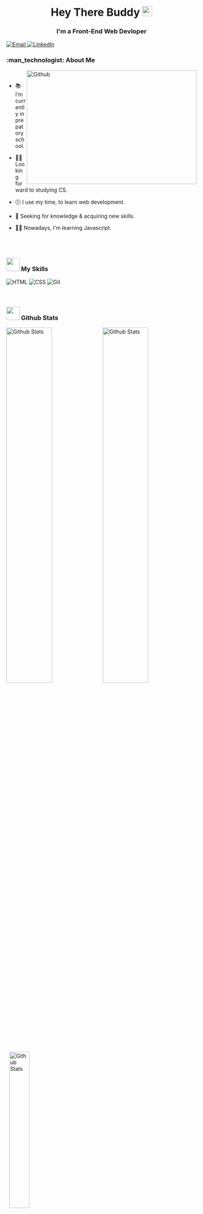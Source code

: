 <h1 align="center">Hey There Buddy <img src="https://media.giphy.com/media/hvRJCLFzcasrR4ia7z/giphy.gif" width="26" /></h1>
<h3 align="center">I'm a Front-End Web Devloper</h3>



  <a href="mailto:ziad.h.ramadona@gmail.com">
    <img src="https://img.shields.io/badge/Email-b23121?logo=gmail&logoColor=white&style=for-the-badge" alt="Email" />
  </a>
  <a href="https://www.linkedin.com/in/ziad-hossam-78662524b/">
    <img src="https://img.shields.io/badge/LinkedIn-0a66c2?logo=linkedin&logoColor=white&style=for-the-badge" alt="LinkedIn" />
  </a>
</div>


<h3>
  :man_technologist: 
  About Me
</h3>

<img width="450" height="300" align="right" alt="Github" src="https://github.githubassets.com/images/modules/profile/profile-first-issue-dark.svg" />&nbsp;

- :books: I’m currently in prepatory school.

- :man_student: Looking forward to studying CS.

- :clock7: I use  my  time, to  learn web development.

- :telescope: Seeking for knowledge & acquiring new skills.

- :man_teacher: Nowadays, I'm learning Javascript.

<br />
<br />

<h3>
  <img src="https://media2.giphy.com/media/QssGEmpkyEOhBCb7e1/giphy.gif?cid=ecf05e47a0n3gi1bfqntqmob8g9aid1oyj2wr3ds3mg700bl&rid=giphy.gif" width="35">
  My Skills
</h3>

<div>
    <img src="https://img.shields.io/badge/-Html-333?logo=html5&style=for-the-badge" alt="HTML" />
    <img src="https://img.shields.io/badge/-Css-333?logo=css3&style=for-the-badge&logoColor=blue" alt="CSS" />
    <img src="https://img.shields.io/badge/-Git-333?logo=git&style=for-the-badge" alt="Git" />
</div>

<br />
<br />

<h3>
  <img src="https://i.pinimg.com/originals/65/c4/f4/65c4f452571be1261e9c623f7da488ac.gif" width="35"> 
  Github Stats
</h3>

<img alt="Github Stats" src="https://github-readme-stats.vercel.app/api?username=ZiadHosssam&show_icons=true&bg_color=282a36&text_color=b69cd1&hide_border=true&title_color=25b2ff" width="49%" />&nbsp;
<img alt="Github Stats" src="https://streak-stats.demolab.com?user=ZiadHosssam&theme/=dracula&hide_border=true" width="49%" />&nbsp;
<img alt="Github Stats" src="http://github-profile-summary-cards.vercel.app/api/cards/stats?username=ZiadHosssam&theme=dracula" width="32.5%">

<br />
<br />

<h3>
  <img src="https://media.giphy.com/media/o9KykZbrhepqKjqXxe/giphy.gif" width="35"> 
  Trophies
</h3>

<img  alt="Trophies" src="https://github-profile-trophy.vercel.app/?username=ZiadHosssam&theme=dracula&column=7&margin-w=5&no-frame=true" width="100%" />
